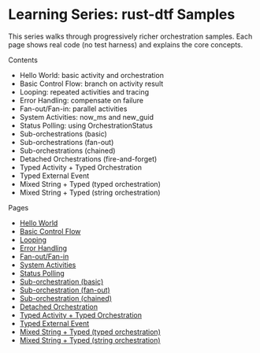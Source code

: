 # Learning Series: rust-dtf Samples

This series walks through progressively richer orchestration samples. Each page shows real code (no test harness) and explains the core concepts.

Contents
- Hello World: basic activity and orchestration
- Basic Control Flow: branch on activity result
- Looping: repeated activities and tracing
- Error Handling: compensate on failure
- Fan-out/Fan-in: parallel activities
- System Activities: now_ms and new_guid
- Status Polling: using OrchestrationStatus
- Sub-orchestrations (basic)
- Sub-orchestrations (fan-out)
- Sub-orchestrations (chained)
- Detached Orchestrations (fire-and-forget)
- Typed Activity + Typed Orchestration
- Typed External Event
- Mixed String + Typed (typed orchestration)
- Mixed String + Typed (string orchestration)

Pages
- [Hello World](hello-world.md)
- [Basic Control Flow](basic-control-flow.md)
- [Looping](loop.md)
- [Error Handling](error-handling.md)
- [Fan-out/Fan-in](fanout-fanin.md)
- [System Activities](system-activities.md)
- [Status Polling](status-polling.md)
- [Sub-orchestration (basic)](sub-orchestration-basic.md)
- [Sub-orchestration (fan-out)](sub-orchestration-fanout.md)
- [Sub-orchestration (chained)](sub-orchestration-chained.md)
- [Detached Orchestration](detached-orchestration.md)
- [Typed Activity + Typed Orchestration](typed-activity-and-orchestration.md)
- [Typed External Event](typed-event.md)
- [Mixed String + Typed (typed orchestration)](mixed-string-typed-typed-orch.md)
- [Mixed String + Typed (string orchestration)](mixed-string-typed-string-orch.md)
